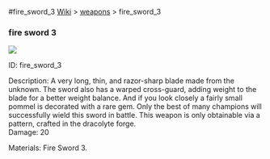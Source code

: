 #fire_sword_3
<a href="/wiki.html">Wiki</a> > <a href="/posts/wiki/weapons">weapons</a> > <a>fire_sword_3</a>
<div class="iteminfo">
<h3>fire sword 3</h3>
<img class="pixelimage" src="https://dragon-force-studio.com/images/EF_wiki/fire_sword_3.png">

<a class="iteminfoitem">ID: fire_sword_3</a></div>
Description: A very long, thin, and razor-sharp blade made from the unknown.  The sword also has a warped cross-guard, adding weight to the blade for a better weight balance.  And if you look closely a fairly small pommel is decorated with a rare gem. Only the best of many champions will successfully wield this sword in battle.  This weapon is only obtainable via a pattern, crafted in the dracolyte forge.  
Damage: 20 

Materials: Fire Sword 3.